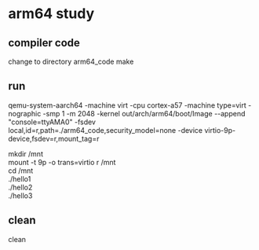 # arm64 study

## compiler code  
change to directory arm64_code
make

## run
qemu-system-aarch64 -machine virt -cpu cortex-a57 -machine type=virt -nographic -smp 1 -m 2048 -kernel out/arch/arm64/boot/Image --append "console=ttyAMA0" -fsdev local,id=r,path=./arm64_code,security_model=none -device virtio-9p-device,fsdev=r,mount_tag=r  

mkdir /mnt  
mount -t 9p -o trans=virtio r /mnt  
cd /mnt  
./hello1  
./hello2  
./hello3  

## clean  
clean  

